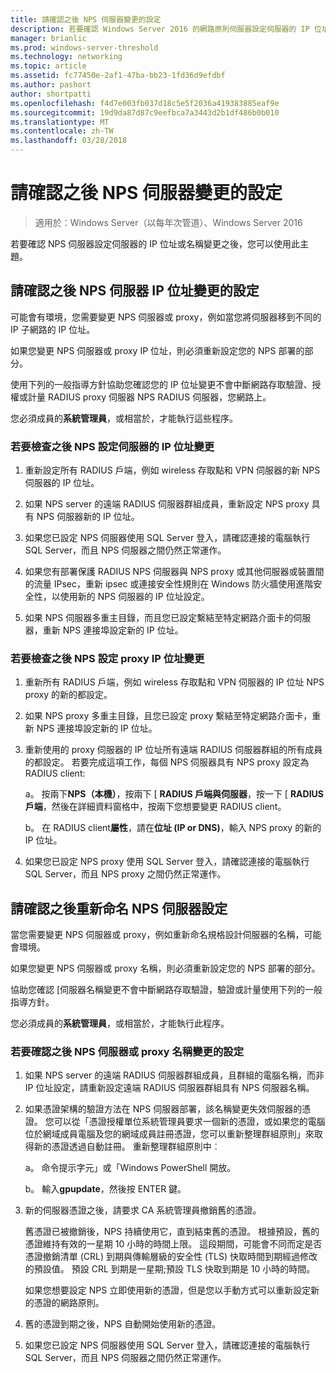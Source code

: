 ```yaml
---
title: 請確認之後 NPS 伺服器變更的設定
description: 若要確認 Windows Server 2016 的網路原則伺服器設定伺服器的 IP 位址或名稱變更之後，您可以使用此主題。
manager: brianlic
ms.prod: windows-server-threshold
ms.technology: networking
ms.topic: article
ms.assetid: fc77450e-2af1-47ba-bb23-1fd36d9efdbf
ms.author: pashort
author: shortpatti
ms.openlocfilehash: f4d7e003fb037d18c5e5f2036a419383885eaf9e
ms.sourcegitcommit: 19d9da87d87c9eefbca7a3443d2b1df486b0b010
ms.translationtype: MT
ms.contentlocale: zh-TW
ms.lasthandoff: 03/28/2018
---
```

# <a name="verify-configuration-after-nps-server-changes"></a>請確認之後 NPS 伺服器變更的設定

>適用於：Windows Server（以每年次管道）、Windows Server 2016

若要確認 NPS 伺服器設定伺服器的 IP 位址或名稱變更之後，您可以使用此主題。

## <a name="verify-configuration-after-an-nps-server-ip-address-change"></a>請確認之後 NPS 伺服器 IP 位址變更的設定

可能會有環境，您需要變更 NPS 伺服器或 proxy，例如當您將伺服器移到不同的 IP 子網路的 IP 位址。 

如果您變更 NPS 伺服器或 proxy IP 位址，則必須重新設定您的 NPS 部署的部分。 

使用下列的一般指導方針協助您確認您的 IP 位址變更不會中斷網路存取驗證、授權或計量 RADIUS proxy 伺服器 NPS RADIUS 伺服器，您網路上。

您必須成員的**系統管理員**，或相當於，才能執行這些程序。

### <a name="to-verify-configuration-after-an-nps-server-ip-address-change"></a>若要檢查之後 NPS 設定伺服器的 IP 位址變更

1. 重新設定所有 RADIUS 戶端，例如 wireless 存取點和 VPN 伺服器的新 NPS 伺服器的 IP 位址。

2. 如果 NPS server 的遠端 RADIUS 伺服器群組成員，重新設定 NPS proxy 具有 NPS 伺服器新的 IP 位址。

3. 如果您已設定 NPS 伺服器使用 SQL Server 登入，請確認連接的電腦執行 SQL Server，而且 NPS 伺服器之間仍然正常運作。

4. 如果您有部署保護 RADIUS NPS 伺服器與 NPS proxy 或其他伺服器或裝置間的流量 IPsec，重新 ipsec 或連接安全性規則在 Windows 防火牆使用進階安全性，以使用新的 NPS 伺服器的 IP 位址設定。

5. 如果 NPS 伺服器多重主目錄，而且您已設定繫結至特定網路介面卡的伺服器，重新 NPS 連接埠設定新的 IP 位址。

### <a name="to-verify-configuration-after-an-nps-proxy-ip-address-change"></a>若要檢查之後 NPS 設定 proxy IP 位址變更

1. 重新所有 RADIUS 戶端，例如 wireless 存取點和 VPN 伺服器的 IP 位址 NPS proxy 的新的都設定。

2. 如果 NPS proxy 多重主目錄，且您已設定 proxy 繫結至特定網路介面卡，重新 NPS 連接埠設定新的 IP 位址。

3. 重新使用的 proxy 伺服器的 IP 位址所有遠端 RADIUS 伺服器群組的所有成員的都設定。 若要完成這項工作，每個 NPS 伺服器具有 NPS proxy 設定為 RADIUS client:

    a。 按兩下**NPS（本機）**，按兩下 [ **RADIUS 戶端與伺服器**，按一下 [ **RADIUS 戶端**，然後在詳細資料窗格中，按兩下您想要變更 RADIUS client。

    b。 在 RADIUS client**屬性**，請在**位址 \(IP or DNS\)**，輸入 NPS proxy 的新的 IP 位址。

4. 如果您已設定 NPS proxy 使用 SQL Server 登入，請確認連接的電腦執行 SQL Server，而且 NPS proxy 之間仍然正常運作。

## <a name="verify-configuration-after-renaming-an-nps-server"></a>請確認之後重新命名 NPS 伺服器設定

當您需要變更 NPS 伺服器或 proxy，例如重新命名規格設計伺服器的名稱，可能會環境。

如果您變更 NPS 伺服器或 proxy 名稱，則必須重新設定您的 NPS 部署的部分。 

協助您確認 [伺服器名稱變更不會中斷網路存取驗證，驗證或計量使用下列的一般指導方針。

您必須成員的**系統管理員**，或相當於，才能執行此程序。

### <a name="to-verify-configuration-after-an-nps-server-or-proxy-name-change"></a>若要確認之後 NPS 伺服器或 proxy 名稱變更的設定

1. 如果 NPS server 的遠端 RADIUS 伺服器群組成員，且群組的電腦名稱，而非 IP 位址設定，請重新設定遠端 RADIUS 伺服器群組具有 NPS 伺服器名稱。

2. 如果憑證架構的驗證方法在 NPS 伺服器部署，該名稱變更失效伺服器的憑證。 您可以從「憑證授權單位系統管理員要求一個新的憑證，或如果您的電腦位於網域成員電腦及您的網域成員註冊憑證，您可以重新整理群組原則」來取得新的憑證透過自動註冊。 重新整理群組原則中︰

    a。 命令提示字元」或「Windows PowerShell 開放。

    b。 輸入**gpupdate**，然後按 ENTER 鍵。


3. 新的伺服器憑證之後，請要求 CA 系統管理員撤銷舊的憑證。 

     舊憑證已被撤銷後，NPS 持續使用它，直到結束舊的憑證。 根據預設，舊的憑證維持有效的一星期 10 小時的時間上限。 這段期間，可能會不同而定是否憑證撤銷清單 (CRL) 到期與傳輸層級的安全性 (TLS) 快取時間到期經過修改的預設值。 預設 CRL 到期是一星期;預設 TLS 快取到期是 10 小時的時間。 

     如果您想要設定 NPS 立即使用新的憑證，但是您以手動方式可以重新設定新的憑證的網路原則。

4. 舊的憑證到期之後，NPS 自動開始使用新的憑證。 

5. 如果您已設定 NPS 伺服器使用 SQL Server 登入，請確認連接的電腦執行 SQL Server，而且 NPS 伺服器之間仍然正常運作。

